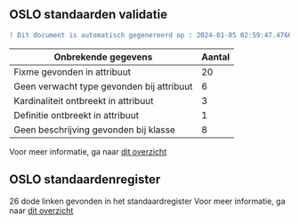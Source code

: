## OSLO standaarden validatie
```diff
! Dit document is automatisch gegenereerd op : 2024-01-05 02:59:47.476634
```

| Onbrekende gegevens               | Aantal  |
| ----------------------------              | --------------------------  |
| Fixme gevonden in attribuut               | 20  |
| Geen verwacht type gevonden bij attribuut | 6  |
| Kardinaliteit ontbreekt in attribuut      | 3  |
| Definitie ontbreekt in attribuut          | 1  |
| Geen beschrijving gevonden bij klasse     | 8  |

Voor meer informatie, ga naar [dit overzicht](output/controle_applicatieprofiel.md)

## OSLO standaardenregister

26 dode linken gevonden in het standaardregister
Voor meer informatie, ga naar [dit overzicht](output/dead_links.md)